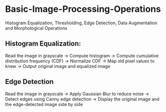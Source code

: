 # Basic-Image-Processing-Operations
Histogram Equalization, Thresholding, Edge Detection, Data Augmentation and Morphological Operations

## Histogram Equalization:
Read the image in grayscale -> Compute histogram -> Compute cumulative distribution frequency (CDF) -> Normalize CDF -> Map old pixel values to knew -> Output original image and equalized image

## Edge Detection
Read the image in grayscale -> Apply Gaussian Blur to reduce noise -> Detect edges using Canny edge detection -> Display the original image and the edge-detected image side by side

